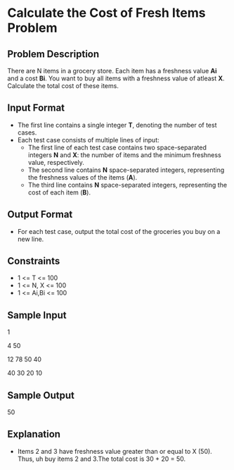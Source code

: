 # Calculate the Cost of Fresh Items Problem

## Problem Description

There are N items in a grocery store. Each item has a freshness value **Ai** and a cost **Bi**. You want to buy all items with a freshness value of atleast **X**. Calculate the total cost of these items.

## Input Format

- The first line contains a single integer **T**, denoting the number of test cases.
- Each test case consists of multiple lines of input:
  - The first line of each test case contains two space-separated integers **N** and **X**: the number of items and the minimum freshness value, respectively.
  - The second line contains **N** space-separated integers, representing the freshness values of the items (**A**).
  - The third line contains **N** space-separated integers, representing the cost of each item (**B**).

## Output Format

- For each test case, output the total cost of the groceries you buy on a new line.

## Constraints

- 1 <= T <= 100
- 1 <= N, X <= 100
- 1 <= Ai,Bi <= 100

## Sample Input

1

4 50

12 78 50 40

40 30 20 10


## Sample Output

50

## Explanation 

- Items 2 and 3 have freshness value greater than or equal to X (50). Thus, uh buy items 2 and 3.The total cost is 30 + 20 = 50.
